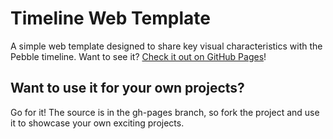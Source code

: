 # Timeline Web Template
A simple web template designed to share key visual characteristics with the Pebble timeline. Want to see it? [Check it out on GitHub Pages](http://freakified.github.io/TimelineWebTemplate)!

## Want to use it for your own projects?
Go for it! The source is in the gh-pages branch, so fork the project and use it
to showcase your own exciting projects.
